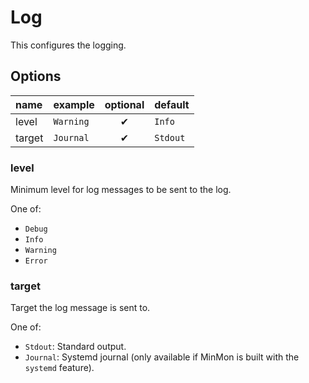 # Log
This configures the logging.

## Options
| name | example | optional | default |
|:---|:---|:---:|:---|
| level | `Warning` | ✔ | `Info` |
| target | `Journal` | ✔ | `Stdout` |

### level
Minimum level for log messages to be sent to the log.

One of:
- `Debug`
- `Info`
- `Warning`
- `Error`

### target
Target the log message is sent to.

One of:
- `Stdout`: Standard output.
- `Journal`: Systemd journal (only available if MinMon is built with the `systemd` feature).
